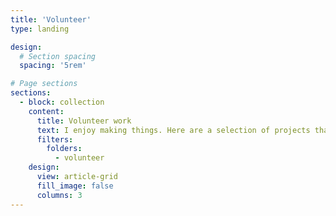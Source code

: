 ```yaml
---
title: 'Volunteer'
type: landing

design:
  # Section spacing
  spacing: '5rem'

# Page sections
sections:
  - block: collection
    content:
      title: Volunteer work
      text: I enjoy making things. Here are a selection of projects that I have worked on over the years.
      filters:
        folders:
          - volunteer
    design:
      view: article-grid
      fill_image: false
      columns: 3
---
```

